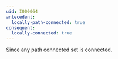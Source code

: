```yaml
---
uid: I000064
antecedent:
  locally-path-connected: true
consequent:
  locally-connected: true
---
```

Since any path connected set is connected.

